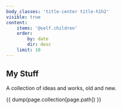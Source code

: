 ```yaml
---
body_classes: 'title-center title-h1h2'
visible: true
content:
    items: '@self.children'
    order:
        by: date
        dir: desc
    limit: 10
---
```


## My Stuff

A collection of ideas and works, old and new.

{{ dump(page.collection[page.path]) }}
